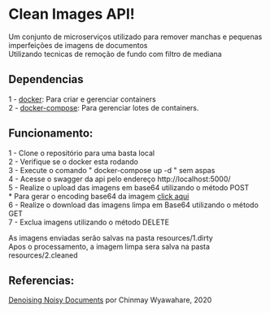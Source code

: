 # Clean Images API!

Um conjunto de microserviços utilizado para remover manchas e pequenas imperfeições de imagens de documentos\
Utilizando tecnicas de remoção de fundo com filtro de mediana 


## Dependencias

1 - [docker](https://www.docker.com/get-started): Para criar e gerenciar containers \
2 - [docker-compose](https://docs.docker.com/compose/install/): Para gerenciar lotes de containers.


## Funcionamento:

1 - Clone o repositório para uma basta local \
2 - Verifique se o docker esta rodando \
3 - Execute o comando " docker-compose up -d " sem aspas \
4 - Acesse o swagger da api pelo endereço http://localhost:5000/ \
5 - Realize o upload das imagens em base64 utilizando o método POST\
    * Para gerar o encoding base64 da imagem [click aqui](https://base64.guru/converter/encode/image) \
6 - Realize o download das imagens limpa em Base64 utilizando o método GET \
7 - Exclua imagens utilizando o método DELETE


As imagens enviadas serão salvas na pasta resources/1.dirty \
Apos o processamento, a imagem limpa sera salva na pasta resources/2.cleaned


## Referencias:

[Denoising Noisy Documents](https://towardsdatascience.com/denoising-noisy-documents-6807c34730c4) por Chinmay Wyawahare, 2020